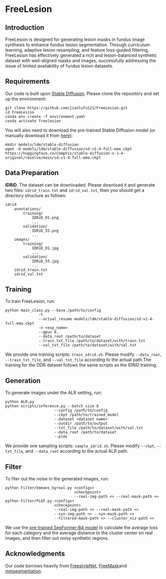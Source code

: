 # FreeLesion

## Introduction

FreeLesion is designed for generating lesion masks in fundus image synthesis to enhance fundus lesion segmentation. Through curriculum learning, adaptive lesion resampling, and feature loss-guided filtering, FreeLesion has effectively generated a rich and lesion-balanced synthetic dataset with well-aligned masks and images, successfully addressing the issue of limited availability of fundus lesion datasets.


## Requirements

Our code is built upon [Stable Diffusion](https://github.com/CompVis/stable-diffusion). Please clone the repository and set up the environment:
```
git clone https://github.com/jianlufu121/FreeLesion.git
cd FreeLesion
conda env create -f environment.yaml
conda activate freelesion
```

You will also need to download the pre-trained Stable Diffusion model (or manually download it from [here](https://huggingface.co/CompVis/stable-diffusion-v-1-4-original)):
```
mkdir models/ldm/stable-diffusion
wget -O models/ldm/stable-diffusion/sd-v1-4-full-ema.ckpt https://huggingface.co/CompVis/stable-diffusion-v-1-4-original/resolve/main/sd-v1-4-full-ema.ckpt
```

## Data Preparation


**IDRiD**. The dataset can be downloaded. Please download it and generate two files: `idrid_train.txt` and `idrid_val.txt`, then you should get a directory structure as follows:
```
idrid
    annotations/
        training/
            IDRiD_01.png
            ...
        validation/
            IDRiD_55.png
            ...
    images/
        training/
            IDRiD_01.jpg
            ...
        validation/
            IDRiD_55.jpg
            ...
    idrid_train.txt
    idrid_val.txt
```

## Training

To train FreeLesion, run:
```
python main_class.py --base /path/to/config
               -t
               --actual_resume models/ldm/stable-diffusion/sd-v1-4-full-ema.ckpt
               -n <exp_name>
               --gpus 0,
               --data_root /path/to/dataset
               --train_txt_file /path/to/dataset/with/train.txt
               --val_txt_file /path/to/dataset/with/val.txt
```

We provide one training scripts: `train_idrid.sh`. Please modify `--data_root`,  `--train_txt_file`, and `--val_txt_file` according to the actual path.The training for the DDR dataset follows the same scripts as the IDRiD training.



## Generation

To generate images under the ALR setting, run:
```
python ALR.py
python scripts/inference.py --batch_size 8
                      --config /path/to/config
                      --ckpt /path/to/trained_model
                      --dataset <dataset name>
                      --outdir /path/to/output
                      --txt_file /path/to/dataset/with/val.txt
                      --data_root /path/to/dataset
                      --plms 
```
We provide one sampling scripts: `sample_idrid.sh`. Please modify `--ckpt`, `--txt_file`, and `--data_root` according to the actual ALR path.

## Filter

To fiter out the noise in the generated images, run:
```
python Filter/kmeans_byreal.py <configs>
                               <checkpoint>
                               --real-img-path <> --real-mask-path <>
python Filter/FLGF.py <configs>
                      <checkpoint>
                      --real-img-path <> --real-mask-path <>
                      --syn-img-path <> --syn-mask-path <>
                      --filtered-mask-path <> --cluster_viz-path <>
```
We use the [pre-trained SegFormer-B4 model](https://github.com/open-mmlab/mmsegmentation/tree/main/configs/segformer) to calculate the average loss for each category and the average distance to the cluster center on real images, and then filter out noisy synthetic regions.

## Acknowledgments

Our code borrows heavily from [FreestyleNet](https://essunny310.github.io/FreestyleNet/), [FreeMask](https://github.com/LiheYoung/FreeMask)and [mmsegmentation](https://github.com/open-mmlab/mmsegmentation).
